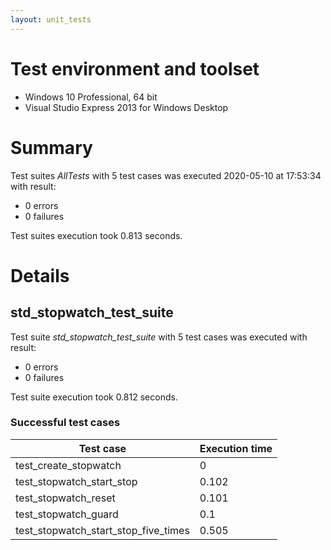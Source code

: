 ```yaml
---
layout: unit_tests
---
```


# Test environment and toolset 

* Windows 10 Professional, 64 bit
* Visual Studio Express 2013 for Windows Desktop

# Summary

Test suites *AllTests* with 5 test cases was executed 2020-05-10 at 17:53:34 with result:

* 0 errors
* 0 failures

Test suites execution took 0.813 seconds.

# Details

## std_stopwatch_test_suite

Test suite *std_stopwatch_test_suite* with 5 test cases was executed with result:

* 0 errors
* 0 failures

Test suite execution took 0.812 seconds.

### Successful test cases

Test case|Execution time
-|-
test_create_stopwatch | 0
test_stopwatch_start_stop | 0.102
test_stopwatch_reset | 0.101
test_stopwatch_guard | 0.1
test_stopwatch_start_stop_five_times | 0.505
